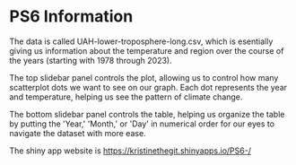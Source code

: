 # PS6 Information

The data is called UAH-lower-troposphere-long.csv, which is esentially giving us information about the temperature and region over the course of the years (starting with 1978 through 2023).

The top slidebar panel controls the plot, allowing us to control how many scatterplot dots we want to see on our graph. Each dot represents the year and temperature, helping us see the pattern of climate change.

The bottom slidebar panel controls the table, helping us organize the table by putting the 'Year,' 'Month,' or 'Day' in numerical order for our eyes to navigate the dataset with more ease.

The shiny app website is https://kristinethegit.shinyapps.io/PS6-/